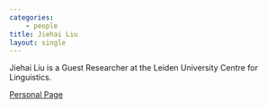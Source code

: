 ```yaml
---
categories: 
    - people
title: Jiehai Liu
layout: single
---
```


Jiehai Liu is a Guest Researcher at the Leiden University Centre for Linguistics.

[Personal Page](https://www.universiteitleiden.nl/en/staffmembers/jiehai-liu)